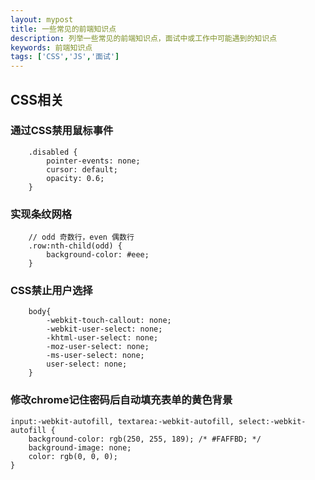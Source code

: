 ```yaml
---
layout: mypost
title: 一些常见的前端知识点
description: 列举一些常见的前端知识点，面试中或工作中可能遇到的知识点
keywords: 前端知识点
tags: ['CSS','JS','面试']
---
```


## CSS相关
### 通过CSS禁用鼠标事件
```
    .disabled {
        pointer-events: none;
        cursor: default;
        opacity: 0.6;
    }
```
### 实现条纹网格
```
    // odd 奇数行，even 偶数行
    .row:nth-child(odd) {
        background-color: #eee;
    }
```
### CSS禁止用户选择
```
    body{
        -webkit-touch-callout: none;
        -webkit-user-select: none;
        -khtml-user-select: none;
        -moz-user-select: none;
        -ms-user-select: none;
        user-select: none;
    }
```
### 修改chrome记住密码后自动填充表单的黄色背景
```
input:-webkit-autofill, textarea:-webkit-autofill, select:-webkit-autofill {
    background-color: rgb(250, 255, 189); /* #FAFFBD; */
    background-image: none;
    color: rgb(0, 0, 0);
}
```
